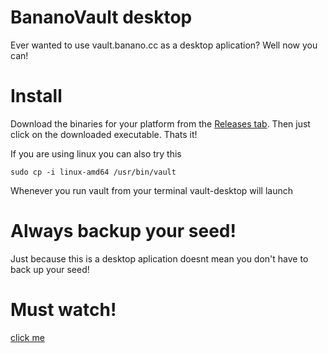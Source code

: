 # BananoVault desktop
Ever wanted to use vault.banano.cc as a desktop aplication? Well now you can!

# Install
Download the binaries for your platform from the [Releases tab](https://github.com/4rkal/vault-desktop/releases). Then just click on the downloaded executable. Thats it!

If you are using linux you can also try this

`sudo cp -i linux-amd64 /usr/bin/vault`

Whenever you run vault from your terminal vault-desktop will launch

# Always backup your seed!
Just because this is a desktop aplication doesnt mean you don't have to back up your seed!

# Must watch!
[click me](https://www.youtube.com/watch?v=D9mLq2TtwNw)
